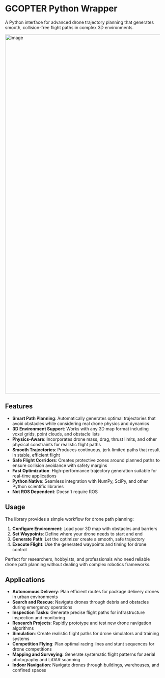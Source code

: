 # GCOPTER Python Wrapper

A Python interface for advanced drone trajectory planning that generates smooth, collision-free flight paths in complex 3D environments.

<img width="1165" alt="image" src="https://github.com/user-attachments/assets/20b018d9-9d51-4967-9a82-de7ea06e38cb" />

## Features

- **Smart Path Planning**: Automatically generates optimal trajectories that avoid obstacles while considering real drone physics and dynamics
- **3D Environment Support**: Works with any 3D map format including voxel grids, point clouds, and obstacle lists
- **Physics-Aware**: Incorporates drone mass, drag, thrust limits, and other physical constraints for realistic flight paths
- **Smooth Trajectories**: Produces continuous, jerk-limited paths that result in stable, efficient flight
- **Safe Flight Corridors**: Creates protective zones around planned paths to ensure collision avoidance with safety margins
- **Fast Optimization**: High-performance trajectory generation suitable for real-time applications
- **Python Native**: Seamless integration with NumPy, SciPy, and other Python scientific libraries
- **Not ROS Dependent**: Doesn't require ROS

## Usage

The library provides a simple workflow for drone path planning:

1. **Configure Environment**: Load your 3D map with obstacles and barriers
2. **Set Waypoints**: Define where your drone needs to start and end
3. **Generate Path**: Let the optimizer create a smooth, safe trajectory
4. **Execute Flight**: Use the generated waypoints and timing for drone control

Perfect for researchers, hobbyists, and professionals who need reliable drone path planning without dealing with complex robotics frameworks.

## Applications

- **Autonomous Delivery**: Plan efficient routes for package delivery drones in urban environments
- **Search and Rescue**: Navigate drones through debris and obstacles during emergency operations  
- **Inspection Tasks**: Generate precise flight paths for infrastructure inspection and monitoring
- **Research Projects**: Rapidly prototype and test new drone navigation algorithms
- **Simulation**: Create realistic flight paths for drone simulators and training systems
- **Competition Flying**: Plan optimal racing lines and stunt sequences for drone competitions
- **Mapping and Surveying**: Generate systematic flight patterns for aerial photography and LiDAR scanning
- **Indoor Navigation**: Navigate drones through buildings, warehouses, and confined spaces

